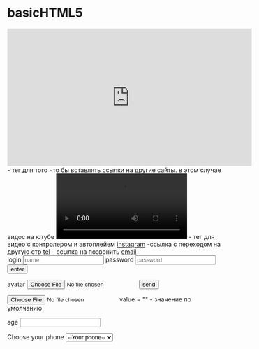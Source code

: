 # basicHTML5
<iframe width="560" height="315" src="https://www.youtube.com/embed/2PS21k6lAD8?si=a5p86Tjb427RV_-_" title="YouTube video player" frameborder="0" allow="accelerometer; autoplay; clipboard-write; encrypted-media; gyroscope; picture-in-picture; web-share" allowfullscreen></iframe> - тег для того что бы вставлять ссылки на другие сайты. в этом случае видос на ютубе
<video controls autoplay src=""></video> - тег для видео с контролером и автоплейем
<a href="https://instagram.com" target = "_blank">instagram</a> -ссылка с переходом на другую стр 
<a href="tel: +994- 070- 711 - 54 - 45">tel</a> - ссылка на позвонить
<a href="mailto:n.hasratoav@mail.ru">email</a>


<form action="" method="">
    <label for="login">login</label>
    <input type="text" name="login" placeholder="name">
    <label for="password">password</label>
    <input type="password" name="password" placeholder="password">
    <button type="submit">enter</button>
   </form>

   
<form action="">
    <label for="avatar">avatar</label>
    <input type="file" name="avatar">
    <button type="submit">send</button>
</form>

<input type="file" name="avatar" accept="image/png, image/jpeg">
value = "" - значение по умолчанию

<label for="age">age</label>
<input type="number" name="age" id="" min="" max="" value="" step= "">

<form action="">
        <label for="phone">Choose your phone</label>
        <select name="phone" id="phone">
            <option value="">--Your phone--</option>
            <option value="apple">Apple</option>
            <option value="nokia">Nokia</option>
            <option value="samsung">Samsung</option>

        </select>
</form>

<h2>Chechbox form</h2>
    <form action="">
        <label for="checkbox1">Yes</label>
        <input type="checkbox" name="checkbox1" id="">
    </form>
    <h2>Radio form</h2>
    <form action="">
        <label for="radio1">Yes</label>
        <input type="radio" name="radio1" id="">
        <label for="radio1">No</label>
        <input type="radio" name="radio1" id="">
    </form>
    <h2>Slider Form</h2>
    <form action="">
        <input type="range" name="volume" id="volume">
        <output class="volume-output"></output>
    </form>
    <script>
        const volume = document.querySelector('#volume');
        const output = document.querySelector('.volume-output');

        output.textContent = volume.value;
        volume.addEventListener('input', () =>{
            output.textContent = volume.value;
        })
    </script>

    псевдоклассы 
    hover, active, focus, 